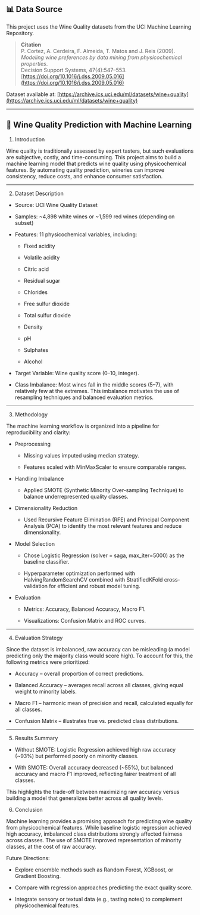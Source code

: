## 📊 Data Source

This project uses the Wine Quality datasets from the UCI Machine Learning Repository.

> **Citation**  
P. Cortez, A. Cerdeira, F. Almeida, T. Matos and J. Reis (2009).  
*Modeling wine preferences by data mining from physicochemical properties*.  
Decision Support Systems, 47(4):547–553.  
[https://doi.org/10.1016/j.dss.2009.05.016](https://doi.org/10.1016/j.dss.2009.05.016)

Dataset available at: [https://archive.ics.uci.edu/ml/datasets/wine+quality](https://archive.ics.uci.edu/ml/datasets/wine+quality)

-------------------------------------------------------------

## 🍷 Wine Quality Prediction with Machine Learning
1. Introduction

Wine quality is traditionally assessed by expert tasters, but such evaluations are subjective, costly, and time-consuming. This project aims to build a machine learning model that predicts wine quality using physicochemical features. By automating quality prediction, wineries can improve consistency, reduce costs, and enhance consumer satisfaction.

---------------------------------------------

2. Dataset Description

* Source: UCI Wine Quality Dataset

* Samples: ~4,898 white wines or ~1,599 red wines (depending on subset)

* Features: 11 physicochemical variables, including:

    * Fixed acidity

    * Volatile acidity

    * Citric acid

    * Residual sugar

    *  Chlorides

    * Free sulfur dioxide

    * Total sulfur dioxide

    * Density

    * pH

    * Sulphates

    * Alcohol

* Target Variable: Wine quality score (0–10, integer).

* Class Imbalance: Most wines fall in the middle scores (5–7), with relatively few at the extremes. This imbalance motivates the use of resampling techniques and balanced evaluation metrics.

-----------------------------------------

3. Methodology

The machine learning workflow is organized into a pipeline for reproducibility and clarity:

* Preprocessing

    * Missing values imputed using median strategy.

    * Features scaled with MinMaxScaler to ensure comparable ranges.

* Handling Imbalance

    * Applied SMOTE (Synthetic Minority Over-sampling Technique) to balance underrepresented quality classes.

* Dimensionality Reduction

    * Used Recursive Feature Elimination (RFE) and Principal Component Analysis (PCA) to identify the most relevant features and reduce dimensionality.

* Model Selection

    * Chose Logistic Regression (solver = saga, max_iter=5000) as the baseline classifier.

    * Hyperparameter optimization performed with HalvingRandomSearchCV combined with StratifiedKFold cross-validation for efficient and robust model tuning.

* Evaluation

    * Metrics: Accuracy, Balanced Accuracy, Macro F1.

    * Visualizations: Confusion Matrix and ROC curves.

--------------------------------------------------

4. Evaluation Strategy

Since the dataset is imbalanced, raw accuracy can be misleading (a model predicting only the majority class would score high). To account for this, the following metrics were prioritized:

* Accuracy – overall proportion of correct predictions.

* Balanced Accuracy – averages recall across all classes, giving equal weight to minority labels.

* Macro F1 – harmonic mean of precision and recall, calculated equally for all classes.

* Confusion Matrix – illustrates true vs. predicted class distributions.

-----------------------------------------

5. Results Summary

* Without SMOTE: Logistic Regression achieved high raw accuracy (~93%) but performed poorly on minority classes.

* With SMOTE: Overall accuracy decreased (~55%), but balanced accuracy and macro F1 improved, reflecting fairer treatment of all classes.

This highlights the trade-off between maximizing raw accuracy versus building a model that generalizes better across all quality levels.

6. Conclusion

Machine learning provides a promising approach for predicting wine quality from physicochemical features. While baseline logistic regression achieved high accuracy, imbalanced class distributions strongly affected fairness across classes. The use of SMOTE improved representation of minority classes, at the cost of raw accuracy.

Future Directions:

* Explore ensemble methods such as Random Forest, XGBoost, or Gradient Boosting.

* Compare with regression approaches predicting the exact quality score.

* Integrate sensory or textual data (e.g., tasting notes) to complement physicochemical features.
